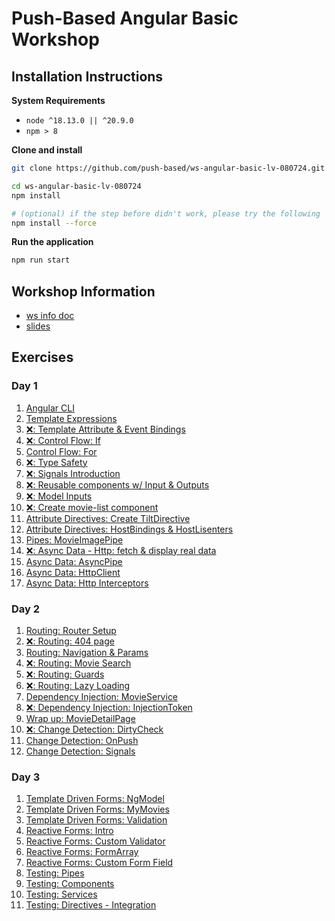 # Push-Based Angular Basic Workshop

## Installation Instructions

**System Requirements**

* `node ^18.13.0 || ^20.9.0`
* `npm > 8`

**Clone and install**

```bash
git clone https://github.com/push-based/ws-angular-basic-lv-080724.git

cd ws-angular-basic-lv-080724
npm install

# (optional) if the step before didn't work, please try the following
npm install --force
```

**Run the application**

```bash
npm run start
```

## Workshop Information

* [ws info doc](https://docs.google.com/document/d/1BZzSD3VUfe1JuOi8pLu_pI1XVO56KMK29TX5Lpks_Kk/edit?usp=drive_link)
* [slides](https://drive.google.com/drive/folders/1IpVqZmugIr37yYj0oWJSgYTqulUbDJpF?usp=drive_link)

## Exercises

### Day 1

1. [Angular CLI](./exercises/angular%20cli%20intro.md)
2. [Template Expressions](./exercises/movies-intro_template-expressions.md)
3. [❌: Template Attribute & Event Bindings](./exercises/)
4. [❌: Control Flow: If](./exercises)
5. [Control Flow: For](./exercises)
6. [❌: Type Safety](./exercises)
7. [❌: Signals Introduction](./exercises)
8. [❌: Reusable components w/ Input & Outputs](./exercises)
9. [❌: Model Inputs](./exercises)
10. [❌: Create movie-list component](./exercises)
11. [Attribute Directives: Create TiltDirective](./exercises/attribute_directives.md)
12. [Attribute Directives: HostBindings & HostLisenters](./exercises/attribute_directive_hostbinding_hostlistener.md)
13. [Pipes: MovieImagePipe](./exercises/pipes.md)
14. [❌: Async Data - Http: fetch & display real data](./exercises)
15. [Async Data: AsyncPipe](./exercises/async-pipe.md)    
16. [Async Data: HttpClient](./exercises/http-client.md)    
17. [Async Data: Http Interceptors](./exercises/http-interceptors.md)    


### Day 2

1. [Routing: Router Setup](./exercises/routing_setup.md)
2. [❌: Routing: 404 page](./exercises/)
3. [Routing: Navigation & Params](./exercises/routing_navigation_and_params.md)
4. [❌: Routing: Movie Search](./exercises)
5. [❌: Routing: Guards](./exercises)
6. [❌: Routing: Lazy Loading](./exercises/routing_lazyloading.md)
7. [Dependency Injection: MovieService](./exercises/services.md)
8. [❌: Dependency Injection: InjectionToken](./exercises/)
9. [Wrap up: MovieDetailPage](./exercises/wrap-up_detail-page.md)
10. [❌: Change Detection: DirtyCheck](./exercises/)
11. [Change Detection: OnPush](./exercises/change-detection%20-%20OnPush.md)
12. [Change Detection: Signals](./exercises/change-detection%20-%20signals.md)


### Day 3

1. [Template Driven Forms: NgModel](./exercises/forms%20-%20template-driven-forms_movie-search.md)
2. [Template Driven Forms: MyMovies](./exercises/forms%20-%20template-driven-forms_my-movies.md)
3. [Template Driven Forms: Validation](./exercises/forms%20-%20template-driven-forms_simple-validation.md)
4. [Reactive Forms: Intro](./exercises/forms%20-%20reactive-forms_my-movie-list.md)
5. [Reactive Forms: Custom Validator](./exercises/forms%20-%20reactive-forms_custom-validation.md)
6. [Reactive Forms: FormArray](./exercises/forms%20-%20reactive-forms_dynamic-forms.md)
7. [Reactive Forms: Custom Form Field](./exercises/forms%20-%20reactive-forms_custom-form-field.md)
8. [Testing: Pipes](./exercises/testing%20-%20unit_pipes.md)
9. [Testing: Components](./exercises/testing%20-%20components_unit.md)
10. [Testing: Services](./exercises/testing%20-%20service_unit.md)
11. [Testing: Directives - Integration](./exercises/testing%20-%20directive_integration.md)
